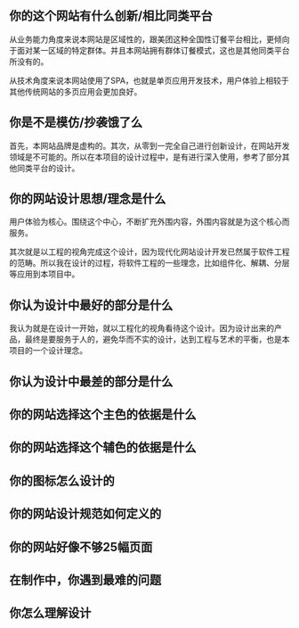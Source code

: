 
## 你的这个网站有什么创新/相比同类平台

从业务能力角度来说本网站是区域性的，跟美团这种全国性订餐平台相比，更倾向于面对某一区域的特定群体。并且本网站拥有群体订餐模式，这也是其他同类平台所没有的。

从技术角度来说本网站使用了SPA，也就是单页应用开发技术，用户体验上相较于其他传统网站的多页应用会更加良好。

## 你是不是模仿/抄袭饿了么

首先，本网站品牌是虚构的。其次，从零到一完全自己进行创新设计，在网站开发领域是不可能的。所以在本项目的设计过程中，是有进行深入使用，参考了部分其他同类平台的设计。

## 你的网站设计思想/理念是什么

用户体验为核心。围绕这个中心，不断扩充外围内容，外围内容就是为这个核心而服务。

其次就是以工程的视角完成这个设计，因为现代化网站设计开发已然属于软件工程的范畴。所以我在设计的过程，将软件工程的一些理念，比如组件化、解耦、分层等应用到本项目中。

## 你认为设计中最好的部分是什么

我认为就是在设计一开始，就以工程化的视角看待这个设计。因为设计出来的产品，最终是要服务于人的，避免华而不实的设计，达到工程与艺术的平衡，也是本项目的一个设计理念。

## 你认为设计中最差的部分是什么

## 你的网站选择这个主色的依据是什么

## 你的网站选择这个辅色的依据是什么

## 你的图标怎么设计的

## 你的网站设计规范如何定义的

## 你的网站好像不够25幅页面

## 在制作中，你遇到最难的问题

## 你怎么理解设计

